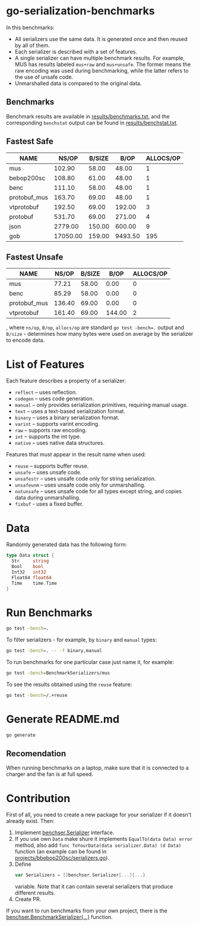 # go-serialization-benchmarks
In this benchmarks:
- All serializers use the same data. It is generated once and then reused by all 
  of them.
- Each serializer is described with a set of features.
- A single serializer can have multiple benchmark results. For example, MUS has 
  results labeled `mus+raw` and `mus+unsafe`. The former means the raw encoding 
  was used during benchmarking, while the latter refers to the use of unsafe 
  code.
- Unmarshalled data is compared to the original data.
  
## Benchmarks
Benchmark results are available in [results/benchmarks.txt](results/benchmarks.txt), 
and the corresponding `benchstat` output can be found in [results/benchstat.txt](results/benchstat.txt).
  
## Fastest Safe
|     NAME     |  NS/OP   | B/SIZE |  B/OP   | ALLOCS/OP |
|--------------|----------|--------|---------|-----------|
| mus          |   102.90 |  58.00 |   48.00 |         1 |
| bebop200sc   |   108.80 |  61.00 |   48.00 |         1 |
| benc         |   111.10 |  58.00 |   48.00 |         1 |
| protobuf_mus |   163.70 |  69.00 |   48.00 |         1 |
| vtprotobuf   |   192.50 |  69.00 |  192.00 |         3 |
| protobuf     |   531.70 |  69.00 |  271.00 |         4 |
| json         |  2779.00 | 150.00 |  600.00 |         9 |
| gob          | 17050.00 | 159.00 | 9493.50 |       195 |

## Fastest Unsafe
|     NAME     | NS/OP  | B/SIZE |  B/OP  | ALLOCS/OP |
|--------------|--------|--------|--------|-----------|
| mus          |  77.21 |  58.00 |   0.00 |         0 |
| benc         |  85.29 |  58.00 |   0.00 |         0 |
| protobuf_mus | 136.40 |  69.00 |   0.00 |         0 |
| vtprotobuf   | 161.40 |  69.00 | 144.00 |         2 |

, where `ns/op`, `B/op`, `allocs/op` are standard `go test -bench=.` output and 
`B/size` - determines how many bytes were used on average by the serializer to 
encode data.
  
# List of Features
Each feature describes a property of a serializer:
- `reflect` – uses reflection.
- `codegen` – uses code generation.
- `manual` – only provides serialization primitives, requiring manual usage.
- `text` – uses a text-based serialization format.
- `binary` – uses a binary serialization format.
- `varint` – supports varint encoding.
- `raw` – supports raw encoding.
- `int` – supports the int type.
- `native` – uses native data structures.

Features that must appear in the result name when used:
- `reuse` – supports buffer reuse.
- `unsafe` – uses unsafe code.
- `unsafestr` – uses unsafe code only for string serialization.
- `unsafeunm` – uses unsafe code only for unmarshalling.
- `notunsafe` – uses unsafe code for all types except string, and copies data 
during unmarshalling.
- `fixbuf` - uses a fixed buffer.

# Data
Randomly generated data has the following form:
```go
type Data struct {
  Str     string
  Bool    bool
  Int32   int32
  Float64 float64
  Time    time.Time
}
```

# Run Benchmarks
```bash
go test -bench=.
```
To filter serializers - for example, by `binary` and `manual` types:
```bash
go test -bench=. -- -f binary,manual
```
To run benchmarks for one particular case just name it, for example:
```bash
go test -bench=BenchmarkSerializers/mus
```
To see the results obtained using the `reuse` feature:
```bash
go test -bench=/.+reuse
```

# Generate README.md
```bash
go generate
```

## Recomendation
When running benchmarks on a laptop, make sure that it is connected to a charger 
and the fan is at full speed.

# Contribution
First of all, you need to create a new package for your serializer if it doesn't
already exist. Then:
1. Implement [benchser.Serializer](benchser/serializer.go) interface.
2. If you use own `Data` make shure it implements `EqualTo(data Data) error` 
   method, also add `func ToYourData(data serializer.Data) (d Data)`
   function (an example can be found in [projects/bbebop200sc/serializers.go](projects/bebop200sc/serializers.go)).
3. Define
   ```go
   var Serializers = []benchser.Serializer[...]{...}
   ```
   variable. Note that it can contain several serializers that produce different
   results.
4. Create PR.

If you want to run benchmarks from your own project, there is the
[benchser.BenchmarkSerializer(...)](benchser/benchser.go) function.
  